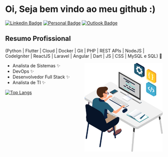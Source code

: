 <h1>Oi, Seja bem vindo ao meu github :)</h1>

[![Linkedin Badge](https://img.shields.io/badge/-LinkedIn-6633cc?style=flat-square&logo=Linkedin&logoColor=white&link=https://www.linkedin.com/in/rodrigodil/)](https://www.linkedin.com/in/rodrigodil/)
[![Personal Badge](https://img.shields.io/badge/-Website-6633cc?style=flat-square&logo=Me&logoColor=white&link=https://rodrigodil.github.io)](https://rodrigodil.github.io)
[![Outlook Badge](https://img.shields.io/badge/-rodrigodil@live.com-6633cc?style=flat-square&logo=Outlook&logoColor=white&link=mailto:rodrigodil@live.com)](mailto:rodrigodil@live.com)





## Resumo Profissional
(Python | Flutter | Cloud | Docker | Git | PHP | REST APIs | NodeJS | CodeIgniter | ReactJS | Laravel | Angular | Dart | JS | CSS | MySQL e SQL) 🚀

<img align="right" alt="Code Boy" src="https://raw.githubusercontent.com/Rodrigodil/Rodrigodil/main/codeboy.png"  width="250px"/>

- Analista de Sistemas ✨
- DevOps ✨
- Desenvolvedor Full Stack ✨
- Analista de TI ✨

 

[![Top Langs](https://github-readme-stats.vercel.app/api/top-langs/?username=Rodrigodil&layout=compact)](https://rodrigodil.github.io/perfil/)
